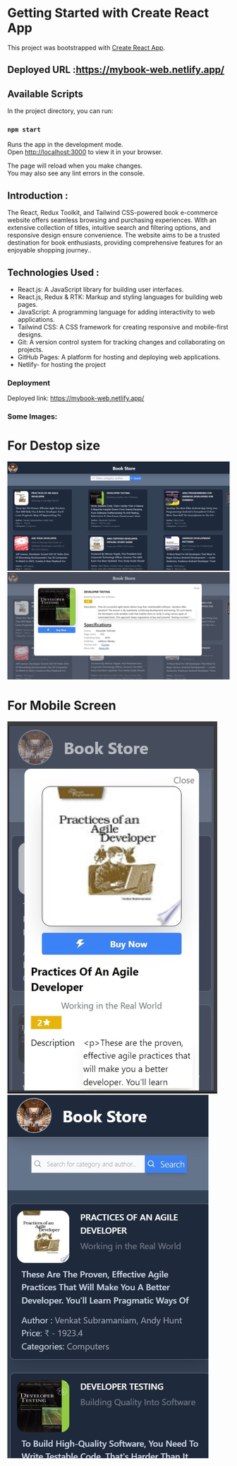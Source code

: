 # Getting Started with Create React App

This project was bootstrapped with [Create React App](https://github.com/facebook/create-react-app).
## Deployed URL :https://mybook-web.netlify.app/

## Available Scripts

In the project directory, you can run:


### `npm start`

Runs the app in the development mode.\
Open [http://localhost:3000](http://localhost:3000) to view it in your browser.

The page will reload when you make changes.\
You may also see any lint errors in the console.




## Introduction :
The React, Redux Toolkit, and Tailwind CSS-powered book e-commerce website offers seamless browsing and purchasing experiences. With an extensive collection of titles, intuitive search and filtering options, and responsive design ensure convenience. The website aims to be a trusted destination for book enthusiasts, providing comprehensive features for an enjoyable shopping journey..


## Technologies Used :
- React.js: A JavaScript library for building user interfaces.
- React.js, Redux & RTK: Markup and styling languages for building web pages.
- JavaScript: A programming language for adding interactivity to web applications.
- Tailwind CSS: A CSS framework for creating responsive and mobile-first designs.
- Git: A version control system for tracking changes and collaborating on projects.
- GitHub Pages: A platform for hosting and deploying web applications.
- Netlify- for hosting the project


### Deployment
  Deployed link: https://mybook-web.netlify.app/
### Some Images:
  # For Destop size
  ![pic](./screenshot/img1.jpg)
  ![pic](./screenshot/img2.jpg)

  # For Mobile Screen
  ![pic](./screenshot/img4.jpg)
  ![pic](./screenshot/img3.jpg)
  

  
